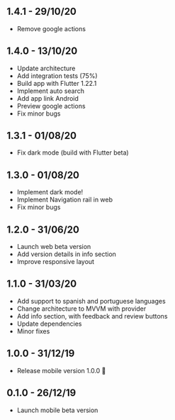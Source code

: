 ## 1.4.1 - 29/10/20

- Remove google actions

## 1.4.0 - 13/10/20

- Update architecture
- Add integration tests (75%)
- Build app with Flutter 1.22.1
- Implement auto search
- Add app link Android
- Preview google actions
- Fix minor bugs

## 1.3.1 - 01/08/20

- Fix dark mode (build with Flutter beta)

## 1.3.0 - 01/08/20

- Implement dark mode!
- Implement Navigation rail in web
- Fix minor bugs

## 1.2.0 - 31/06/20

- Launch web beta version
- Add version details in info section
- Improve responsive layout

## 1.1.0 - 31/03/20

 - Add support to spanish and portuguese languages
 - Change architecture to MVVM with provider
 - Add info section, with feedback and review buttons
 - Update dependencies
 - Minor fixes

## 1.0.0 - 31/12/19

 - Release mobile version 1.0.0 🚀

## 0.1.0 - 26/12/19

 - Launch mobile beta version